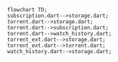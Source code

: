 <!---
Generated by https://github.com/polina-c/layerlens
Dependencies that create loop are markes with `!`.
-->

```mermaid
flowchart TD;
subscription.dart-->storage.dart;
torrent.dart-->storage.dart;
torrent.dart-->subscription.dart;
torrent.dart-->watch_history.dart;
torrent_ext.dart-->storage.dart;
torrent_ext.dart-->torrent.dart;
watch_history.dart-->storage.dart;
```

